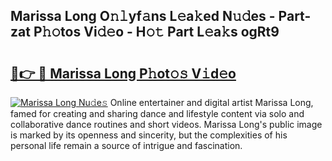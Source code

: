 ## Marissa Long O𝚗𝚕yf𝚊ns L𝚎a𝚔ed N𝚞𝚍es - Part-zat P𝚑𝚘tos Vi𝚍𝚎o - H𝚘𝚝 Part L𝚎a𝚔s ogRt9

# <h2><a href="http://kf5us6.oniu.top/?m=Marissa+Long">🔗👉 🔴 Marissa Long P𝚑ot𝚘𝚜 V𝚒d𝚎o</a></h2>

[![Marissa Long Nu𝚍e𝚜](https://i.imgur.com/0qMVB7G.gif)](http://kf5us6.oniu.top/?m=Marissa+Long)
Online entertainer and digital artist Marissa Long, famed for creating and sharing dance and lifestyle content via solo and collaborative dance routines and short videos. Marissa Long's public image is marked by its openness and sincerity, but the complexities of his personal life remain a source of intrigue and fascination.  
